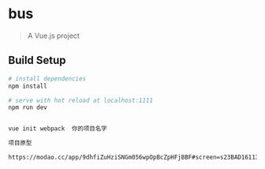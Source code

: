 # bus

> A Vue.js project

## Build Setup

``` bash
# install dependencies
npm install

# serve with hot reload at localhost:1111
npm run dev


vue init webpack  你的项目名字

项目原型

https://modao.cc/app/9dhfiZuHziSNGm056wpOpBcZpHFjBBF#screen=s23BAD161131500520735223

